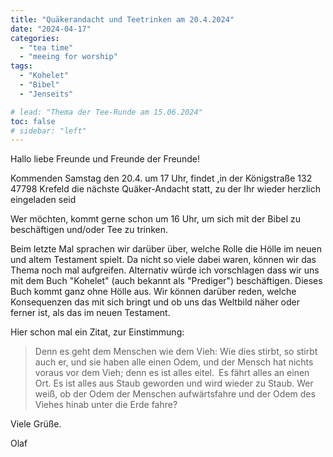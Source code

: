 ```yaml
---
title: "Quäkerandacht und Teetrinken am 20.4.2024"
date: "2024-04-17"
categories:
  - "tea time"
  - "meeing for worship"
tags:
  - "Kohelet"
  - "Bibel"
  - "Jenseits"

# lead: "Thema der Tee-Runde am 15.06.2024"
toc: false
# sidebar: "left"
---
```


Hallo liebe Freunde und Freunde der Freunde!

Kommenden Samstag den 20.4. um 17 Uhr, findet ,in der Königstraße 132
47798 Krefeld die nächste Quäker-Andacht statt, zu der Ihr wieder
herzlich eingeladen seid

Wer möchten, kommt gerne schon um 16 Uhr, um sich mit der Bibel zu
beschäftigen und/oder Tee zu trinken.

Beim letzte Mal sprachen wir darüber über, welche Rolle die Hölle im
neuen und altem Testament spielt. Da nicht so viele dabei waren, können
wir das Thema noch mal aufgreifen. Alternativ würde ich vorschlagen
dass wir uns mit dem Buch "Kohelet" (auch bekannt als "Prediger")
beschäftigen. Dieses Buch kommt ganz ohne Hölle aus. Wir können
darüber reden, welche Konsequenzen das mit sich bringt und ob uns
das Weltbild näher oder ferner ist, als das im neuen Testament.

Hier schon mal ein Zitat, zur Einstimmung:

> Denn es geht dem Menschen wie dem Vieh: Wie dies stirbt, so stirbt
  auch er, und sie haben alle einen Odem, und der Mensch hat nichts
  voraus vor dem Vieh; denn es ist alles eitel. Es fährt alles an
  einen Ort. Es ist alles aus Staub geworden und wird wieder zu Staub.
  Wer weiß, ob der Odem der Menschen aufwärtsfahre und der Odem
  des Viehes hinab unter die Erde fahre?

Viele Grüße.

Olaf